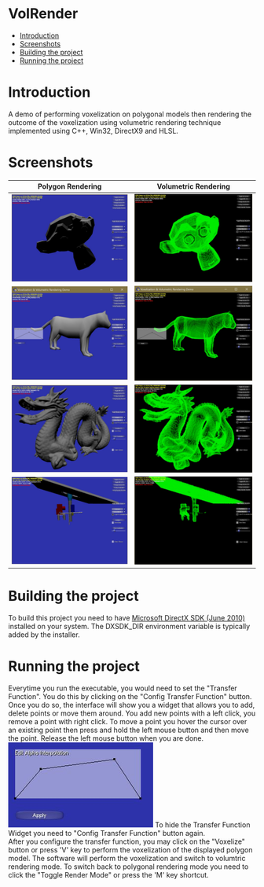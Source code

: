 # VolRender


- [Introduction](#introduction)
- [Screenshots](#screenshots)
- [Building the project](#building-the-project)
- [Running the project](#running-the-project)

# Introduction
A demo of performing voxelization on polygonal models then rendering the outcome of the voxelization using volumetric rendering technique implemented using C++, Win32, DirectX9 and HLSL.

# Screenshots
Polygon Rendering						|  Volumetric Rendering
:--------------------------------------:|:--------------------------------------:
![](./misc/Monkey-Polygon.jpg)			|	![](./misc/Monkey-Volumetric.jpg)
![](./misc/Tiger-Polygon.jpg)			|	![](./misc/Tiger-Volumetric.jpg)
![](./misc/StanfordDragon-Polygon.jpg)  |	![](./misc/StanfordDragon-Volumetric.jpg)
![](./misc/Valve-Polygon.jpg)			|	![](./misc/Valve-Volumetric.jpg)


# Building the project
To build this project you need to have [Microsoft DirectX SDK (June 2010)](https://www.microsoft.com/en-us/download/details.aspx?id=6812) installed on your system. The DXSDK_DIR environment variable is typically added by the installer.


# Running the project
Everytime you run the executable, you would need to set the "Transfer Function". You do this by clicking on the "Config Transfer Function" button. Once you do so, the interface will show you a widget that allows you to add,  delete points or move them around. You add new points with a left click, you remove a point with right click. To move a point you hover the cursor over an existing point then press and hold the left mouse button and then move the point. Release the left mouse button when you are done.   
![Config Transfer Function](./misc/config-transfer-function.jpg)
To hide the Transfer Function Widget you need to "Config Transfer Function" button again.   
After you configure the transfer function, you may click on the "Voxelize" button or press 'V' key to perform the voxelization of the displayed polygon model. The software will perform the voxelization and switch to volumtric rendering mode. To switch back to polygonal rendering mode you need to click the "Toggle Render Mode" or press the 'M' key shortcut.
